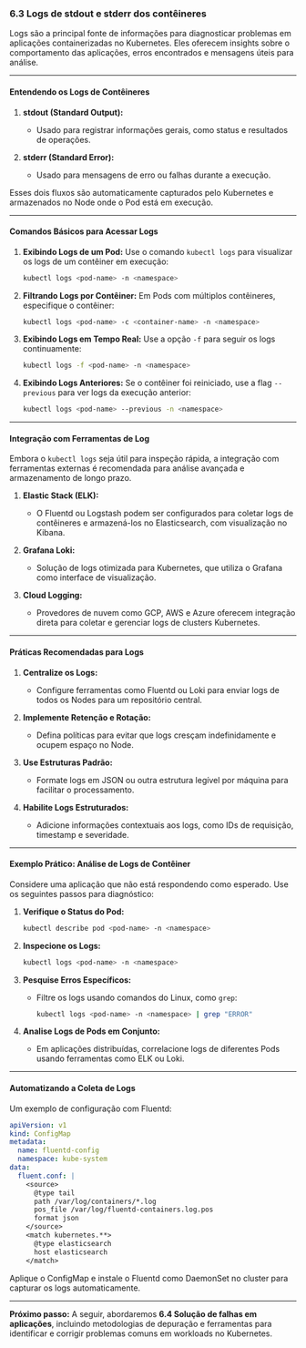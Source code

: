 ### **6.3 Logs de stdout e stderr dos contêineres**

Logs são a principal fonte de informações para diagnosticar problemas em aplicações containerizadas no Kubernetes. Eles oferecem insights sobre o comportamento das aplicações, erros encontrados e mensagens úteis para análise.

---

#### **Entendendo os Logs de Contêineres**

1. **stdout (Standard Output):**
   - Usado para registrar informações gerais, como status e resultados de operações.

2. **stderr (Standard Error):**
   - Usado para mensagens de erro ou falhas durante a execução.

Esses dois fluxos são automaticamente capturados pelo Kubernetes e armazenados no Node onde o Pod está em execução.

---

#### **Comandos Básicos para Acessar Logs**

1. **Exibindo Logs de um Pod:**
   Use o comando `kubectl logs` para visualizar os logs de um contêiner em execução:
   ```bash
   kubectl logs <pod-name> -n <namespace>
   ```

2. **Filtrando Logs por Contêiner:**
   Em Pods com múltiplos contêineres, especifique o contêiner:
   ```bash
   kubectl logs <pod-name> -c <container-name> -n <namespace>
   ```

3. **Exibindo Logs em Tempo Real:**
   Use a opção `-f` para seguir os logs continuamente:
   ```bash
   kubectl logs -f <pod-name> -n <namespace>
   ```

4. **Exibindo Logs Anteriores:**
   Se o contêiner foi reiniciado, use a flag `--previous` para ver logs da execução anterior:
   ```bash
   kubectl logs <pod-name> --previous -n <namespace>
   ```

---

#### **Integração com Ferramentas de Log**

Embora o `kubectl logs` seja útil para inspeção rápida, a integração com ferramentas externas é recomendada para análise avançada e armazenamento de longo prazo.

1. **Elastic Stack (ELK):**
   - O Fluentd ou Logstash podem ser configurados para coletar logs de contêineres e armazená-los no Elasticsearch, com visualização no Kibana.

2. **Grafana Loki:**
   - Solução de logs otimizada para Kubernetes, que utiliza o Grafana como interface de visualização.

3. **Cloud Logging:**
   - Provedores de nuvem como GCP, AWS e Azure oferecem integração direta para coletar e gerenciar logs de clusters Kubernetes.

---

#### **Práticas Recomendadas para Logs**

1. **Centralize os Logs:**
   - Configure ferramentas como Fluentd ou Loki para enviar logs de todos os Nodes para um repositório central.

2. **Implemente Retenção e Rotação:**
   - Defina políticas para evitar que logs cresçam indefinidamente e ocupem espaço no Node.

3. **Use Estruturas Padrão:**
   - Formate logs em JSON ou outra estrutura legível por máquina para facilitar o processamento.

4. **Habilite Logs Estruturados:**
   - Adicione informações contextuais aos logs, como IDs de requisição, timestamp e severidade.

---

#### **Exemplo Prático: Análise de Logs de Contêiner**

Considere uma aplicação que não está respondendo como esperado. Use os seguintes passos para diagnóstico:

1. **Verifique o Status do Pod:**
   ```bash
   kubectl describe pod <pod-name> -n <namespace>
   ```

2. **Inspecione os Logs:**
   ```bash
   kubectl logs <pod-name> -n <namespace>
   ```

3. **Pesquise Erros Específicos:**
   - Filtre os logs usando comandos do Linux, como `grep`:
     ```bash
     kubectl logs <pod-name> -n <namespace> | grep "ERROR"
     ```

4. **Analise Logs de Pods em Conjunto:**
   - Em aplicações distribuídas, correlacione logs de diferentes Pods usando ferramentas como ELK ou Loki.

---

#### **Automatizando a Coleta de Logs**

Um exemplo de configuração com Fluentd:

```yaml
apiVersion: v1
kind: ConfigMap
metadata:
  name: fluentd-config
  namespace: kube-system
data:
  fluent.conf: |
    <source>
      @type tail
      path /var/log/containers/*.log
      pos_file /var/log/fluentd-containers.log.pos
      format json
    </source>
    <match kubernetes.**>
      @type elasticsearch
      host elasticsearch
    </match>
```

Aplique o ConfigMap e instale o Fluentd como DaemonSet no cluster para capturar os logs automaticamente.

---

**Próximo passo:**
A seguir, abordaremos **6.4 Solução de falhas em aplicações**, incluindo metodologias de depuração e ferramentas para identificar e corrigir problemas comuns em workloads no Kubernetes.
